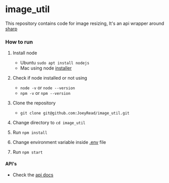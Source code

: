 # image_util
This repository contains code for image resizing, It's an api wrapper around [sharp](https://github.com/lovell/sharp)

### How to run
1. Install node 
    - Ubuntu `sudo apt install nodejs`
    - Mac using node [installer](https://nodejs.org/en/download/)

2. Check if node installed or not using
    - `node -v` or `node --version`
    - `npm -v` or `npm --version`

3. Clone the repository
    - `git clone git@github.com:JoeyRead/image_util.git`

4. Change directory to `cd image_util`

5. Run `npm install`

6. Change environment variable inside [.env](./.env) file

7. Run `npm start`


#### API's
- Check the [api docs](./docs/api.md)
